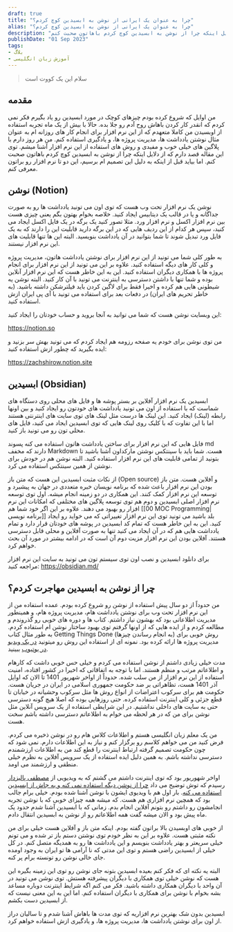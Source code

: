 ```yaml
---
draft: true
title: "چرا به عنوان یک ایرانی از نوشن به ابسیدین کوچ کردم؟"
alias: "چرا به عنوان یک ایرانی از نوشن به ابسیدین کوچ کردم؟"
description: "توی این مقاله قصد دارم که از دلایل اینکه چرا از نوشن به ابسیدین کوچ کردم باهاتون صحبت کنم."
publishDate: "01 Sep 2023"
tags: 
- بلاگ
- آموزش زبان انگلیسی
---
```


> سلام این یک کووت است



## مقدمه

من اوایل که شروع کرده بودم چیزهای کوچک در مورد ابسیدین رو یاد بگیرم فکر نمی کردم که انقدر کار کردن باهاش روح آدم رو جلا بده. حالا با بیش از یک ماه تجربه استفاده از اوبسیدن من کاملا متعهدم که از این نرم افزار برای انجام کار های روزانه ام به عنوان مثال نوشتن یادداشت ها، مدیریت پروژه ها، و یادگیری استفاده کنم. من هر روز دارم با پلاگین های خیلی خوب و مفیدی و روش های استفاده از این نرم افزار آشنا میشم. توی این مقاله قصد دارم که از دلایل اینکه چرا از نوشن به ابسیدین کوچ کردم باهاتون صحبت کنم. اما بیاید قبل از اینکه به دلیل این تصمیم ام برسیم، این دو تا نرم افزار رو براتون معرفی کنم. 

## نوشن (Notion)

نوشن یک نرم افزار تحت وب هست که توی اون می تونید یادداشت ها رو به صورت جداگانه و یا در قالب یک دیتابیس ایجاد کنید. خلاصه بخوام بهتون بگم یعنی چیزی هست بین نرم افزار اکسل و نرم افزار ورد. مثلا تصور کنید یک برگه در یک فایل اکسل ایجاد می کنید، سپس هر کدام از این ردیف هایی که در این برگه دارید قابلیت این را دارند که به یک فایل ورد تبدیل شوند تا شما بتوانید در آن یادداشت بنویسید. البته این ها تنها قابلیت های این نرم افزار نیستند. 

به طور کلی شما می تونید از این نرم افزار برای نوشتن یادداشت هاتون، مدیریت پروژه و کلی کار های دیگه استفاده کنید. علاوه بر این می تونید از این نرم افزار برای انجام پروژه ها با همکاری دیگران استفاده کنید. این به این خاطر هست که این نرم افزار آنلاین بوده و شما تنها با داشتن دسترسی به اینترنت می تونید با آن کار کنید. البته نوشن یه شیطونی هایی هم کرده و اخیرا فقط برای لاگین کردن باید فیلترشکن داشته باشید. (به خاطر تحریم های ایران) در دفعات بعد برای استفاده می تونید با آی پی ایران ازش استفاده کنید. 

این وبسایت نوشن هست که شما می توانید به آنجا بروید و حساب خودتان را ایجاد کنید: 

https://notion.so

من توی نوشن برای خودم یه صفحه رزومه هم ایجاد کردم که می تونید بهش سر بزنید و ایده بگیرید که چطور ازش استفاده کنید: 

https://zachshirow.notion.site 

## ابسیدین (Obsidian)

ابسیدین یک نرم افزار آفلاین بر بستر پوشه ها و فایل های محلی روی دستگاه های شماست که با استفاده از اون می تونید یادداشت های خودتون رو ایجاد کنید و بین اونها رابطه (لینک) ایجاد کنید. این لینک ها درست مثل لینک های توی سایت های اینترنتی هستند اما با این تفاوت که با کلیک روی لینک هایی که توی ابسیدین ایجاد می کنید، فایل های محلی تون رو می تونید باز کنید. 

فایل هایی که این نرم افزار برای ساختن یادداشت هاتون استفاده می کنه پسوند md دارند که مخفف Markdown هست. شما باید با سینتکس نوشتن مارکداون آشنا باشید تا بتونید از تمامی قابلیت های این نرم افزار استفاده کنید. البته نوشن هم در خودش برای نوشتن از همین سینتکس استفاده می کرد. 

از نکات مثبت ابسیدین این هست که متن باز (Open source) و آفلاین هست. متن باز بودن این نرم افزار باعث شده که برنامه نویسان خبره متعددی در جهان به پیشبرد و توسعه این نرم افزار کمک کنند. این همکاری در دو زمینه انجام میشه. اول توی توسعه نرم افزار اصلی ابسیدین و دوم هم توی توسعه پلاگین های مختلفی که امکانات این نرم افزار رو بهبود می دهند. علاوه بر این اگر خود شما هم [[00 MOC Programming|برنامه نویسی]] بلد باشید می تونید توی این نرم افزار تغییراتی که می خواید رو ایجاد کنید. این به این خاطر هست که تمام کد ابسیدین در پوشه های خودتان قرار دارد و تمام یادداشت هایی هم که در آن ایجاد می کنید تنها به صورت آفلاین و محلی قابل دسترسی هستند. آفلاین بودن این نرم افزار مزیت دوم آن است که در ادامه بیشتر در مورد آن بحث خواهم کرد. 

برای دانلود ابسیدین و نصب اون توی سیستم تون می تونید به سایت این نرم افزار مراجعه کنید: 
https://obsidian.md/

## چرا از نوشن به ابسیدین مهاجرت کردم؟ 

من حدوداً از دو سال پیش استفاده از نوشن رو شروع کرده بودم. عمده استفاده من از این نرم افزار تحت وب برای نوشتن یادداشت هام، مدیریت پروژه هام، و همینطور مدیریت اطلاعاتی بود که بهشون نیاز داشتم. کتاب ها و دوره های خوبی رو گذروندم و مطالعه کردم و از ایده هایی که از اونها گرفتم توی بهبود ساختار نوشن ام استفاده کردم. به طور مثال کتاب Getting Things Done (به انجام رساندن چیزها) روش خوبی برای مدیریت پروژه ها ارائه کرده بود. نمونه ای از استفاده این روش رو میتونید [در یک ویدیو در یوتیوب](https://www.youtube.com/watch?v=Cf-Jk9CXjpI&t=109s) ببینید.

مدت خیلی زیادی داشتم از نوشن استفاده می کردم و خیلی حس خوبی داشت که کارهام و اطلاعاتم مرتب و منظم هستند. اما با توجه به اتفاقاتی که اخیرا در کشور افتاده، امنیت استفاده از این نرم افزار از من سلب شده. حدوداً از اواخر شهریور 1401 تا الان که اوایل آذر 1401 هست، تظاهراتی بر ضد حکومت جمهوری اسلامی در ایران در جریان هست. حکومت هم برای سرکوب اعتراضات از انواع روش ها مثل سرکوب وحشیانه در خیابان تا قطع جزئی و کلی اینترنت استفاده کرده. حتی روزهایی بوده که اصلا هیچ گونه دسترسی حتی به سایت های داخلی نداشتیم. در این شرایطی استفاده از یک سرویس آنلاین مثل نوشن برای من که در هر لحظه می خوام به اطلاعاتم دسترسی داشته باشم سخت هست. 

من یک معلم زبان انگلیسی هستم و اطلاعات کلاس هام رو در نوشن ذخیره می کردم. فرض کنید من می خواهم کلاسم رو برگزار کنم و نیاز به این اطلاعات دارم. نمی شود که چون حکومت تصمیم گرفته ارتباط اینترنت را قطع کند من به اطلاعات ارزشمندم دسترسی نداشته باشم. به همین دلیل ایده استفاده از یک سرویس آفلاین به نظرم خیلی منطقی و ارزشمند می اومد. 

اواخر شهوریور بود که توی اینترنت داشتم می گشتم که به ویدیویی از [مصطفی پالیزدار](https://www.youtube.com/@mdotpali) رسیدم که توش توضیح می داد [چرا از نوشن دیگه استفاده نمی کنه و به جاش از ابسیدین استفاده می کنه](https://www.youtube.com/watch?v=yMSNMa1d8FM). بار اول هم با ویدیوی ایشون با نوشن آشنا شده بودم. خیلی برام جالب بود که همچین نرم افزاری هم هست. که میشه همه چیزای خوبی که با نوشن تجربه انجامشون رو داشتم رو بتونم آفلاین انجام بدم. زمانی که با ابسیدین آشنا شدم حدود یک ماه پیش بود و الان میشه گفت همه اطلاعاتم رو از نوشن به ابسیدین انتقال دادم. 

از خوبی های اوبسیدن بالا براتون گفته بودم. اینکه متن باز و آفلاین هست خیلی برای من نکته مثبتی هست. علاوه بر این به نظر خودم توی نوشتن دستم باز تر شده و می تونم خیلی سریعتر و بهتر یادداشت بنویسم و این یادداشت ها رو به همدیگه متصل کنم. در کل خیلی از ابسیدین راضی هستم و توی این مدتی که نا آرامی ها تو ایران به وجود اومده جای خالی نوشن رو تونسته برام پر کنه. 

البته یه نکته ای که فکر کنم بعیده ابسیدین بتونه جای نوشن رو توی این زمینه بگیره این هست که نوشن خیلی توی همکاری با دیگران پیشرفته هستش. توی نوشن می تونید در آن واحد با دیگران همکاری داشته باشید. فکر می کنم اگه شرایط اینترنت دوباره مساعد بشه بخوام با نوشن برای همکاری با دیگران استفاده کنم. اما این به این معنی نیست که از ابسیدین دست بکشم. 

ابسیدین بدون شک بهترین نرم افزاریه که توی مدت ها باهاش آشنا شدم و تا سالیان دراز از اون برای نوشتن یادداشت ها، مدیریت پروژه ها، و یادگیری ازش استفاده خواهم کرد. 

